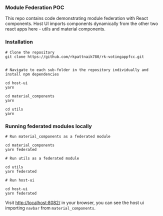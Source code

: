 ### Module Federation POC

This repo contains code demonstrating module federation with React components. Host UI imports components dynamically from the other two react apps here - utils and material components.

### Installation

```
# Clone the repository
git clone https://github.com/rkpattnaik780/rk-votingappfcc.git


# Navigate to each sub-folder in the repository individually and install npm dependencies

cd host-ui 
yarn

cd material_components
yarn

cd utils
yarn
```

### Running federated modules locally

```
# Run material_components as a federated module

cd material_components
yarn federated

# Run utils as a federated module

cd utils
yarn federated

# Run host-ui

cd host-ui
yarn federated
```

Visit [http://localhost:8082/](http://localhost:8082/) in your browser, you can see the host ui importing `navbar` from `material_components`.